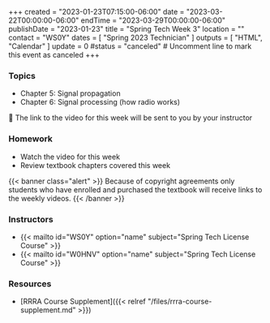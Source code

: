 +++
created = "2023-01-23T07:15:00-06:00"
date = "2023-03-22T00:00:00-06:00"
endTime = "2023-03-29T00:00:00-06:00"
publishDate = "2023-01-23"
title = "Spring Tech Week 3"
location = ""
contact = "WS0Y"
dates = [ "Spring 2023 Technician" ]
outputs = [ "HTML", "Calendar" ]
update = 0
#status = "canceled"	# Uncomment line to mark this event as canceled	
+++
### Topics

* Chapter 5: Signal propagation
* Chapter 6: Signal processing (how radio works)

:vhs: The link to the video for this week will be sent to you by your
instructor

### Homework

* Watch the video for this week
* Review textbook chapters covered this week

{{< banner class="alert" >}}
Because of copyright agreements only students who have enrolled and
purchased the textbook will receive links to the weekly videos.
{{< /banner >}}

### Instructors

* {{< mailto id="WS0Y" option="name" subject="Spring Tech License Course" >}}
* {{< mailto id="W0HNV" option="name" subject="Spring Tech License Course" >}}

### Resources

* [RRRA Course Supplement]({{< relref "/files/rrra-course-supplement.md" >}})


